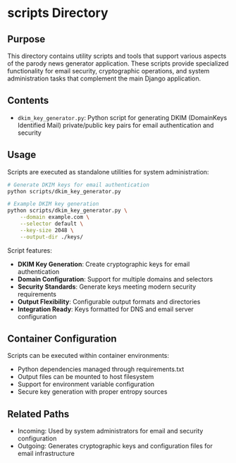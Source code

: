 
# scripts Directory

## Purpose
This directory contains utility scripts and tools that support various aspects of the parody news generator application. These scripts provide specialized functionality for email security, cryptographic operations, and system administration tasks that complement the main Django application.

## Contents
- `dkim_key_generator.py`: Python script for generating DKIM (DomainKeys Identified Mail) private/public key pairs for email authentication and security

## Usage
Scripts are executed as standalone utilities for system administration:

```bash
# Generate DKIM keys for email authentication
python scripts/dkim_key_generator.py

# Example DKIM key generation
python scripts/dkim_key_generator.py \
    --domain example.com \
    --selector default \
    --key-size 2048 \
    --output-dir ./keys/
```

Script features:
- **DKIM Key Generation**: Create cryptographic keys for email authentication
- **Domain Configuration**: Support for multiple domains and selectors
- **Security Standards**: Generate keys meeting modern security requirements
- **Output Flexibility**: Configurable output formats and directories
- **Integration Ready**: Keys formatted for DNS and email server configuration

## Container Configuration
Scripts can be executed within container environments:
- Python dependencies managed through requirements.txt
- Output files can be mounted to host filesystem
- Support for environment variable configuration
- Secure key generation with proper entropy sources

## Related Paths
- Incoming: Used by system administrators for email and security configuration
- Outgoing: Generates cryptographic keys and configuration files for email infrastructure
